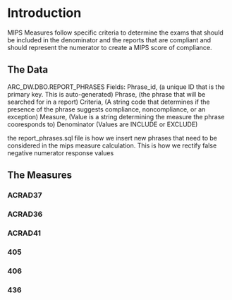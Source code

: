 # Introduction 
MIPS Measures follow specific criteria to determine the exams that should be included in the denominator and the reports that are compliant and should represent the numerator to create a MIPS score of compliance. 

## The Data 
ARC_DW.DBO.REPORT_PHRASES 
  Fields: Phrase_id, (a unique ID that is the primary key. This is auto-generated)
          Phrase, (the phrase that will be searched for in a report)
          Criteria, (A string code that determines if the presence of the phrase suggests compliance, noncompliance, or an exception)
          Measure, (Value is a string determining the measure the phrase cooresponds to)
          Denominator (Values are INCLUDE or EXCLUDE)
  
  the report_phrases.sql file is how we insert new phrases that need to be considered in the mips measure calculation. This is how we rectify false negative numerator response values 

## The Measures 

### ACRAD37

### ACRAD36

### ACRAD41

### 405

### 406

### 436
